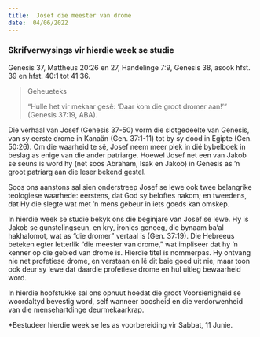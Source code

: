 ```yaml
---
title:  Josef die meester van drome
date:  04/06/2022
---
```


### Skrifverwysings vir hierdie week se studie
Genesis 37, Mattheus 20:26 en 27, Handelinge 7:9, Genesis 38, asook hfst. 39 en hfst. 40:1 tot 41:36.

> <p>Geheueteks</p>
> “Hulle het vir mekaar gesê: ‘Daar kom die groot dromer aan!’” (Genesis 37:19, ABA).

Die verhaal van Josef (Genesis 37-50) vorm die slotgedeelte van Genesis, van sy eerste drome in Kanaän (Gen. 37:1-11) tot by sy dood in Egipte (Gen. 50:26). Om die waarheid te sê, Josef neem meer plek in dié bybelboek in beslag as enige van die ander patriarge. Hoewel Josef net een van Jakob se seuns is word hy (net soos Abraham, Isak en Jakob) in Genesis as ’n groot patriarg aan die leser bekend gestel.

Soos ons aanstons sal sien onderstreep Josef se lewe ook twee belangrike teologiese waarhede: eerstens, dat God sy beloftes nakom; en tweedens, dat Hy die slegte wat met ’n mens gebeur in iets goeds kan omskep.

In hierdie week se studie bekyk ons die beginjare van Josef se lewe. Hy is Jakob se gunstelingseun, en kry, ironies genoeg, die bynaam ba‘al hakhalomot, wat as “die dromer” vertaal is (Gen. 37:19). Die Hebreeus beteken egter letterlik “die meester van drome,” wat impliseer dat hy ’n kenner op die gebied van drome is. Hierdie titel is nommerpas. Hy ontvang nie net profetiese drome, en verstaan en lê dit baie goed uit nie; maar toon ook deur sy lewe dat daardie profetiese drome en hul uitleg bewaarheid word.

In hierdie hoofstukke sal ons opnuut hoedat die groot Voorsienigheid se woordaltyd bevestig word, self wanneer boosheid en die verdorwenheid van die mensehartdinge deurmekaarkrap.

*Bestudeer hierdie week se les as voorbereiding vir Sabbat, 11 Junie.